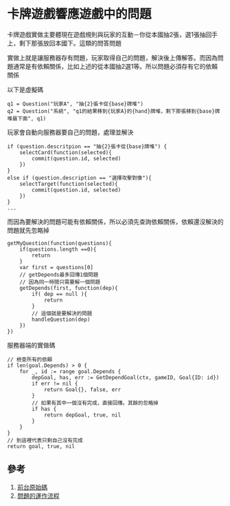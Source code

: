 # 卡牌遊戲響應遊戲中的問題

卡牌遊戲實做主要體現在遊戲規則與玩家的互動－你從本國抽2張，選1張抽回手上，剩下那張放回本國下。這類的問答問題  

實做上就是讓服務器存有問題，玩家取得自己的問題，解決後上傳解答。而因為問題通常是有依賴關係，比如上述的從本國抽2選1等。所以問題必須存有它的依賴關係  

以下是虛擬碼

	q1 = Question("玩家A", "抽{2}張卡從{base}牌堆")
	q2 = Question("系統", "q1的結果移到{玩家A}的{hand}牌堆，剩下那張移到{base}牌堆最下面", q1)

玩家會自動向服務器要自己的問題，處理並解決

	if (question.descritpion == "抽{2}張卡從{base}牌堆") {
		selectCard(function(selected){
			commit(question.id, selected)
		})
	}
	else if (question.description == "選擇攻擊對像"){
		selectTarget(function(selected){
			commit(question.id, selected)
		})
	}
	...

而因為要解決的問題可能有依賴關係，所以必須先查詢依賴關係，依賴還沒解決的問題就先忽略掉

	getMyQuestion(function(questions){
		if(questions.length ==0){
			return
		}
		var first = questions[0]
		// getDepends最多回傳1個問題
		// 因為同一時間只需要解一個問題
		getDepends(first, function(dep){
			if( dep == null ){
				return
			}
			// 這個就是要解決的問題
			handleQuestion(dep)
		})
	})

服務器端的實做碼

	// 檢查所有的依賴
	if len(goal.Depends) > 0 {
		for _, id := range goal.Depends {
			depGoal, has, err := GetDependGoal(ctx, gameID, Goal{ID: id})
			if err != nil {
				return Goal{}, false, err
			}
			// 如果有其中一個沒有完成，直接回傳。其餘的忽略掉
			if has {
				return depGoal, true, nil
			}
		}
	}
	// 到這裡代表只剩自己沒有完成
	return goal, true, nil

## 參考
1. [前台原始碼](/appengine/elm/Ask.elm)
1. [問題的運作流程](ask/goal_test.go)